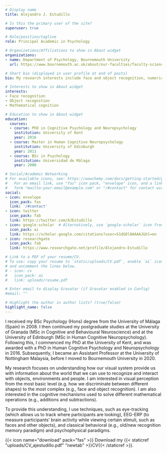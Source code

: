 ```yaml
---
# Display name
title: Alejandro J. Estudillo

# Is this the primary user of the site?
superuser: true

# Role/position/tagline
role: Principal Academic in Psychology

# Organizations/Affiliations to show in About widget
organizations:
- name: Department of Psychology, Bournemouth University
  url: https://www.bournemouth.ac.uk/about/our-faculties/faculty-science-technology/our-departments/department-psychology

# Short bio (displayed in user profile at end of posts)
bio: My research interests include face and object recognition, numerical cognition, neuropsychology, etc.

# Interests to show in About widget
interests:
- Face recognition
- Object recognition 
- Mathematical cognition

# Education to show in About widget
education:
  courses:
  - course: PhD in Cognitive Psychology and Neuropsychology
    institution: University of Kent
    year: 2016
  - course: Master in Human Cognitive Neuropsychology
    institution: University of Edinburgh
    year: 2011
  - course: BSc in Psychology
    institution: Universidad de Málaga
    year: 2008

# Social/Academic Networking
# For available icons, see: https://wowchemy.com/docs/getting-started/page-builder/#icons
#   For an email link, use "fas" icon pack, "envelope" icon, and a link in the
#   form "mailto:your-email@example.com" or "/#contact" for contact widget.
social:
- icon: envelope
  icon_pack: fas
  link: '/#contact'
- icon: twitter
  icon_pack: fab
  link: https://twitter.com/AJEstudillo
- icon: google-scholar  # Alternatively, use `google-scholar` icon from `ai` icon pack
  icon_pack: ai
  link: https://scholar.google.com/citations?user=S1dGOl0AAAAJ&hl=en
- icon: researchgate
  icon_pack: fab
  link: https://www.researchgate.net/profile/Alejandro-Estudillo

# Link to a PDF of your resume/CV.
# To use: copy your resume to `static/uploads/CV.pdf`, enable `ai` icons in `params.toml`, 
# and uncomment the lines below.
# - icon: cv
#   icon_pack: ai
#   link: uploads/resume.pdf

# Enter email to display Gravatar (if Gravatar enabled in Config)
#email: ""

# Highlight the author in author lists? (true/false)
highlight_name: false
---
```


I received my BSc Psychology (Hons) degree from the University of Málaga (Spain) in 2008. I then continued my postgraduate studies at the University of Granada (MSc in Cognitive and Behavioural Neuroscience) and at the University of Edinburgh (MSc in Human Cognitive Neuropsychology). Following this, I commenced my PhD at the University of Kent, and was awarded with a PhD in Human Cognitive Psychology and Neuropsychology in 2016. Subsequently, I became an Assistant Professor at the University of Nottingham Malaysia, before I moved to Bournemouth University in 2020. 

My research focuses on understanding how our visual system provide us with information about the world that we can use to recognize and interact with objects, environments and people. I am interested in visual perception from the most basic level (e.g. how we discriminate between different shapes) to the most complex (e.g., face and object recognition). I am also interested in the cognitive mechanisms used to solve different mathematical operations (e.g., additions and subtractions).

To provide this understanding, I use techniques, such as eye-tracking (which allows us to track where participants are looking), EEG-ERP (to measure participants’ brain activity while viewing certain stimuli, such as faces and other objects), and classical behavioral (e.g., old/new recognition memory paradigm) and psychophysical paradigms.

{{< icon name="download" pack="fas" >}} Download my {{< staticref "uploads/CV_ajestudillo.pdf" "newtab" >}}CV{{< /staticref >}}.
